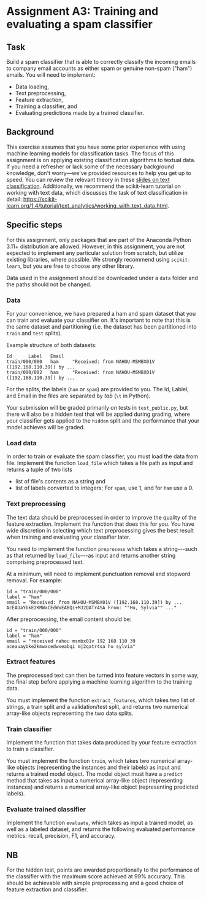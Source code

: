 # Assignment A3: Training and evaluating a spam classifier

## Task

Build a spam classifier that is able to correctly classify the incoming emails to company email accounts as either spam or genuine non-spam ("ham") emails. You will need to implement:

  - Data loading,
  - Text preprocessing,
  - Feature extraction,
  - Training a classifier, and
  - Evaluating predictions made by a trained classifier.

## Background

This exercise assumes that you have some prior experience with using machine learning models for classification tasks. The focus of this assignment is on applying existing classification algorithms to textual data. If you need a refresher or lack some of the necessary background knowledge, don't worry—we've provided resources to help you get up to speed. You can review the relevant theory in these [slides on text classification](https://stavanger.instructure.com/files/1759439/download?download_frd=1). Additionally, we recommend the scikit-learn tutorial on working with text data, which discusses the task of text classification in detail: <https://scikit-learn.org/1.4/tutorial/text_analytics/working_with_text_data.html>.

## Specific steps

For this assignment, only packages that are part of the Anaconda Python 3.11+ distribution are allowed.
However, in this assignment, you are not expected to implement any particular solution from scratch, but utilize existing libraries, where possible. We strongly recommend using `scikit-learn`, but you are free to choose any other library.

Data used in the assignment should be downloaded under a `data` folder and the paths should not be changed.

### Data

For your convenience, we have prepared a ham and spam dataset that you can train and evaluate your classifier on. It's important to note that this is the same dataset and partitioning (i.e. the dataset has been partitioned into `train` and `test` splits).

Example structure of both datasets:

```
Id      Label   Email
train/000/000   ham     "Received: from NAHOU-MSMBX01V ([192.168.110.39]) by ...
train/000/002   ham     "Received: from NAHOU-MSMBX01V ([192.168.110.39]) by ...
```

For the splits, the labels (`ham` or `spam`) are provided to you. The Id, Lablel, and Email in the files are separated by *tab* (`\t` in Python).

Your submission will be graded primarily on tests in `test_public.py`, but there will also be a hidden test that will be applied during grading, where your classifier gets applied to the `hidden` split and the performance that your model achieves will be graded.

### Load data

In order to train or evaluate the spam classifier, you must load the data from file.
Implement the function `load_file` which takes a file path as input and returns a tuple of two lists

  - list of file's contents as a string and
  - list of labels converted to integers; For `spam`, use 1, and for `ham` use a 0.

### Text preprocessing

The text data should be preprocessed in order to improve the quality of the feature extraction. Implement the function that does this for you. You have wide discretion in selecting which text preprocessing gives the best result when training and evaluating your classifier later.

You need to implement the function `preprocess` which takes a string---such as that returned by `load_file`---as input and returns another string comprising preprocessed text.

At a minimum, will need to implement punctuation removal and stopword removal. For example:

```
id = "train/000/000"
label = "ham" 
email = "Received: from NAHOU-MSMBX01V ([192.168.110.39]) by ... AcEAUaYbkE2KMWxCEdWxEABQi+MJ2QATr4SA From: ""Hu, Sylvia"" ..."
```

After preprocessing, the email content should be:

```
id = "train/000/000"
label = "ham" 
email = "received nahou msmbx01v 192 168 110 39 aceauaybke2kmwxcedwxeabqi mj2qatr4sa hu sylvia"
```

### Extract features

The preprocessed text can then be turned into feature vectors in some way, the final step before applying a machine learning algorithm to the training data.

You must implement the function `extract_features`, which takes two list of strings, a train split and a validation/test split, and returns two numerical array-like objects representing the two data splits.

### Train classifier

Implement the function that takes data produced by your feature extraction to train a classifier.

You must implement the function `train`, which takes two numerical array-like objects (representing the instances and their labels) as input and returns a trained model object. The model object must have a `predict` method that takes as input a numerical array-like object (representing instances) and returns a numerical array-like object (representing predicted labels).

### Evaluate trained classifier

Implement the function `evaluate`, which takes as input a trained model, as well as a labeled dataset, and returns the following evaluated performance metrics: recall, precision, F1, and accuracy.

## NB

For the hidden test, points are awarded proportionally to the performance of the classifier with the maximum score achieved at 99% accuracy. This should be achievable with simple preprocessing and a good choice of feature extraction and classifier.
